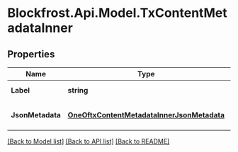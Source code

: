 # Blockfrost.Api.Model.TxContentMetadataInner
## Properties

Name | Type | Description | Notes
------------ | ------------- | ------------- | -------------
**Label** | **string** | Metadata label | 
**JsonMetadata** | [**OneOftxContentMetadataInnerJsonMetadata**](OneOftxContentMetadataInnerJsonMetadata.md) | Content of the metadata | 

[[Back to Model list]](../README.md#documentation-for-models) [[Back to API list]](../README.md#documentation-for-api-endpoints) [[Back to README]](../README.md)

